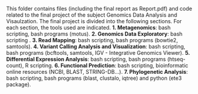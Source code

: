 This folder contains files (including the final report as Report.pdf) and code related to the final project of the subject Genomics Data Analysis and Visaulzation. The final project is divided into the following sections. For each section, the tools used are indicated.
**1. Metagenomics**: bash scripting, bash programs (motus).
**2. Genomics Data Exploratory**: bash scripting .
**3. Read Mapping**: bash scripting, bash programs (bowtie2, samtools).
**4. Variant Calling Analysis and Visualization**: bash scripting, bash programs (bcftools, samtools, IGV - Integrative Genomics Viewer).
**5. Differential Expression Analysis**: bash scripting, bash programs (htseq-count), R scripting. 
**6. Functional Prediction**: bash scripting, bioinformatic online resources (NCBI, BLAST, STRING-DB...).
**7. Phylogenetic Analysis**: bash scripting, bash programs (blast, clustalo, iqtree) and python (ete3 package).
